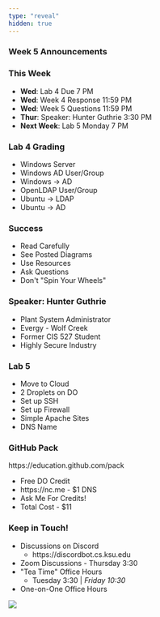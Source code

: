 ```yaml
---
type: "reveal"
hidden: true
---
```


<section>
	<h3>Week 5 Announcements</h3>
</section>
<section>
	<h3>This Week</h3>
	<ul>
		<li><b>Wed</b>: Lab 4 Due 7 PM</li>
		<li><b>Wed</b>: Week 4 Response 11:59 PM</li>
		<li><b>Wed</b>: Week 5 Questions 11:59 PM</li>
		<li><b>Thur</b>: Speaker: Hunter Guthrie 3:30 PM</li>
		<li><b>Next Week</b>: Lab 5 Monday 7 PM</li>
	</ul>
</section>
<section>
	<h3>Lab 4 Grading</h3>
	<ul>
		<li>Windows Server</li>
		<li>Windows AD User/Group</li>
		<li>Windows -> AD</li>
		<li>OpenLDAP User/Group</li>
		<li>Ubuntu -> LDAP</li>
		<li>Ubuntu -> AD</li>
	</ul>
</section>
<section>
	<h3>Success</h3>
	<ul>
		<li>Read Carefully</li>
		<li>See Posted Diagrams</li>
		<li>Use Resources</li>
		<li>Ask Questions</li>
		<li>Don't "Spin Your Wheels"</li>
	</ul>
</section>
<section>
	<h3>Speaker: Hunter Guthrie</h3>
	<ul>
		<li>Plant System Administrator</li>
		<li>Evergy - Wolf Creek</li>
		<li>Former CIS 527 Student</li>
		<li>Highly Secure Industry</li>
	</ul>
</section>
<section>
	<h3>Lab 5</h3>
	<ul>
	  <li>Move to Cloud</li>
	  <li>2 Droplets on DO</li>
	  <li>Set up SSH</li>
	  <li>Set up Firewall</li>
	  <li>Simple Apache Sites</li>
	  <li>DNS Name</li>
	</ul>
</section>
<section>
	<h3>GitHub Pack</h3>
	<p>https://education.github.com/pack</p>
	<ul>
		<li>Free DO Credit</li>
		<li>https://nc.me - $1 DNS</li>
		<li>Ask Me For Credits!</li>
		<li>Total Cost - $11</li>
	</ul>
</section>
<section>
	<h3>Keep in Touch!</h3>
	<ul>
	  <li>Discussions on Discord<ul>
	  <li>https://discordbot.cs.ksu.edu</li>
	  </ul></li>
	  <li>Zoom Discussions - Thursday 3:30</li>
	  <li>"Tea Time" Office Hours<ul>
	  <li>Tuesday 3:30 | <i>Friday 10:30</i></li>
	  </ul></li>
	  <li>One-on-One Office Hours</li>
	</ul>
</section>
<section>
  <img class="stretch" src="https://imgs.xkcd.com/comics/the_cloud.png">
</section>